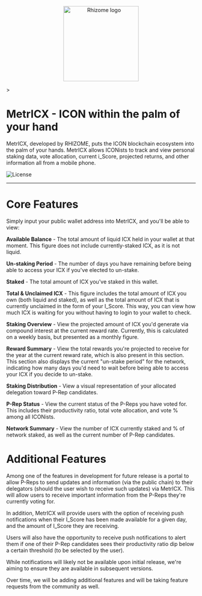 <p align="center">
  <img 
    src="https://lh3.googleusercontent.com/7EJ-nkZBVskCxK2TQU6yaWhGC11qZQrS6LW0iHruOi4Ry8QpYkqJhUD5LFy-a-RcZav58nccbQmxKH5nmDWzWvalKkNwykUAoPedCi3vfQE8sd3t5BItYp3zJwWb50k-hSB3Hl_kBt8=w2400"
    width="200px"
    alt="Rhizome logo">
</p>
>

# MetrICX - ICON within the palm of your hand 
MetrICX, developed by RHIZOME, puts the ICON blockchain ecosystem into the palm of your hands. MetrICX allows ICONists to track and view personal staking data, vote allocation, current i_Score, projected returns, and other information all from a mobile phone.

![License](https://img.shields.io/badge/license-GPL%20(%3E%3D%202)-blue)

<hr />

<h1><strong>Core Features</strong></h1>

Simply input your public wallet address into MetrICX, and you'll be able to view:

 **Available Balance** - The total amount of liquid ICX held in your wallet at that moment. This figure does not include currently-staked ICX, as it is not liquid.

**Un-staking Period** - The number of days you have remaining before being able to access your ICX if you've elected to un-stake.

**Staked** - The total amount of ICX you've staked in this wallet.

**Total & Unclaimed ICX** - This figure includes the total amount of ICX you own (both liquid and staked), as well as the total amount of ICX that is currently unclaimed in the form of your I_Score. This way, you can view how much ICX is waiting for you without having to login to your wallet to check.

**Staking Overview** - View the projected amount of ICX you'd generate via compound interest at the current reward rate. Currently, this is calculated on a weekly basis, but presented as a monthly figure.

**Reward Summary** - View the total rewards you're projected to receive for the year at the current reward rate, which is also present in this section. This section also displays the current "un-stake period" for the network, indicating how many days you'd need to wait before being able to access your ICX if you decide to un-stake.

**Staking Distribution** - View a visual representation of your allocated delegation toward P-Rep candidates.

**P-Rep Status** - View the current status of the P-Reps you have voted for. This includes their productivity ratio, total vote allocation, and vote % among all ICONists.

**Network Summary** - View the number of ICX currently staked and % of network staked, as well as the current number of P-Rep candidates.

<h1><strong>Additional Features</strong></h1>

Among one of the features in development for future release is a portal to allow P-Reps to send updates and information (via the public chain) to their delegators (should the user wish to receive such updates) via MetrICX. This will allow users to receive important information from the P-Reps they're currently voting for.

In addition, MetrICX will provide users with the option of receiving push notifications when their I_Score has been made available for a given day, and the amount of I_Score they are receiving.

Users will also have the opportunity to receive push notifications to alert them if one of their P-Rep candidates sees their productivity ratio dip below a certain threshold (to be selected by the user).

While notifications will likely not be available upon initial release, we're aiming to ensure they are available in subsequent versions.

Over time, we will be adding additional features and will be taking feature requests from the community as well.
